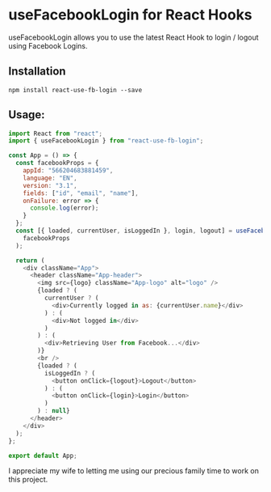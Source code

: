# useFacebookLogin for React Hooks

useFacebookLogin allows you to use the latest React Hook to login / logout using Facebook Logins.

## Installation

```shell
npm install react-use-fb-login --save
```

## Usage:

```js
import React from "react";
import { useFacebookLogin } from "react-use-fb-login";

const App = () => {
  const facebookProps = {
    appId: "566204683881459",
    language: "EN",
    version: "3.1",
    fields: ["id", "email", "name"],
    onFailure: error => {
      console.log(error);
    }
  };
  const [{ loaded, currentUser, isLoggedIn }, login, logout] = useFacebookLogin(
    facebookProps
  );

  return (
    <div className="App">
      <header className="App-header">
        <img src={logo} className="App-logo" alt="logo" />
        {loaded ? (
          currentUser ? (
            <div>Currently logged in as: {currentUser.name}</div>
          ) : (
            <div>Not logged in</div>
          )
        ) : (
          <div>Retrieving User from Facebook...</div>
        )}
        <br />
        {loaded ? (
          isLoggedIn ? (
            <button onClick={logout}>Logout</button>
          ) : (
            <button onClick={login}>Login</button>
          )
        ) : null}
      </header>
    </div>
  );
};

export default App;

```
I appreciate my wife to letting me using our precious family time to work on this project.
